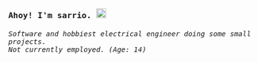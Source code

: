 <kbd>

### Ahoy! I'm sarrio. <img src="https://c.tenor.com/AaoMtqSNqwsAAAAi/cringe.gif" width=20 height=20>
###### Software and hobbiest electrical engineer doing some small projects. <br> Not currently employed. (Age: 14)
</kbd>

